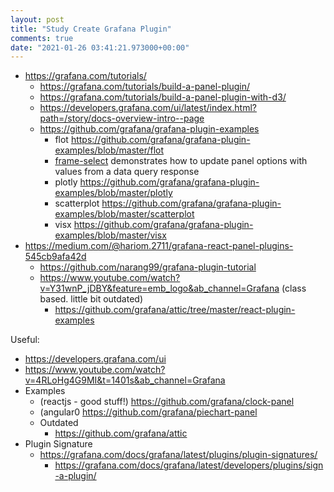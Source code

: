 ```yaml
---
layout: post
title: "Study Create Grafana Plugin"
comments: true
date: "2021-01-26 03:41:21.973000+00:00"
---
```



* https://grafana.com/tutorials/
    * https://grafana.com/tutorials/build-a-panel-plugin/
    * https://grafana.com/tutorials/build-a-panel-plugin-with-d3/
    * https://developers.grafana.com/ui/latest/index.html?path=/story/docs-overview-intro--page
    * https://github.com/grafana/grafana-plugin-examples
        * flot https://github.com/grafana/grafana-plugin-examples/blob/master/flot
        * [frame-select](https://github.com/grafana/grafana-plugin-examples/blob/master/frame-select) demonstrates how to update panel options with values from a data query response
        * plotly https://github.com/grafana/grafana-plugin-examples/blob/master/plotly
        * scatterplot https://github.com/grafana/grafana-plugin-examples/blob/master/scatterplot
        * visx https://github.com/grafana/grafana-plugin-examples/blob/master/visx
* https://medium.com/@hariom.2711/grafana-react-panel-plugins-545cb9afa42d
    * https://github.com/narang99/grafana-plugin-tutorial
    * https://www.youtube.com/watch?v=Y31wnP_jDBY&feature=emb_logo&ab_channel=Grafana (class based. little bit outdated)
        * https://github.com/grafana/attic/tree/master/react-plugin-examples

Useful:
* https://developers.grafana.com/ui
* https://www.youtube.com/watch?v=4RLoHg4G9MI&t=1401s&ab_channel=Grafana
* Examples
    * (reactjs - good stuff!) https://github.com/grafana/clock-panel
    * (angular0 https://github.com/grafana/piechart-panel
    * Outdated
        * https://github.com/grafana/attic
* Plugin Signature
    * https://grafana.com/docs/grafana/latest/plugins/plugin-signatures/
        * https://grafana.com/docs/grafana/latest/developers/plugins/sign-a-plugin/